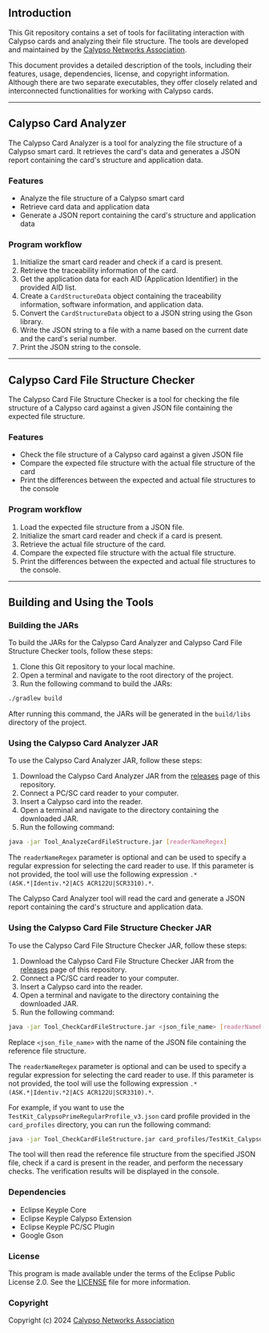## Introduction

This Git repository contains a set of tools for facilitating interaction with Calypso cards and analyzing their file
structure. The tools are developed and maintained by the [Calypso Networks Association](https://calypsonet.org).

This document provides a detailed description of the tools, including their features, usage, dependencies, license, and
copyright information. Although there are two separate executables, they offer closely related and interconnected
functionalities for working with Calypso cards.

---

## Calypso Card Analyzer

The Calypso Card Analyzer is a tool for analyzing the file structure of a Calypso smart card. It retrieves the card's
data and generates a JSON report containing the card's structure and application data.

### Features

- Analyze the file structure of a Calypso smart card
- Retrieve card data and application data
- Generate a JSON report containing the card's structure and application data

### Program workflow

1. Initialize the smart card reader and check if a card is present.
2. Retrieve the traceability information of the card.
3. Get the application data for each AID (Application Identifier) in the provided AID list.
4. Create a `CardStructureData` object containing the traceability information, software information, and application
   data.
5. Convert the `CardStructureData` object to a JSON string using the Gson library.
6. Write the JSON string to a file with a name based on the current date and the card's serial number.
7. Print the JSON string to the console.

---

## Calypso Card File Structure Checker

The Calypso Card File Structure Checker is a tool for checking the file structure of a Calypso card against a given JSON
file containing the expected file structure.

### Features

- Check the file structure of a Calypso card against a given JSON file
- Compare the expected file structure with the actual file structure of the card
- Print the differences between the expected and actual file structures to the console

### Program workflow

1. Load the expected file structure from a JSON file.
2. Initialize the smart card reader and check if a card is present.
3. Retrieve the actual file structure of the card.
4. Compare the expected file structure with the actual file structure.
5. Print the differences between the expected and actual file structures to the console.

---

## Building and Using the Tools

### Building the JARs

To build the JARs for the Calypso Card Analyzer and Calypso Card File Structure Checker tools, follow these steps:

1. Clone this Git repository to your local machine.
2. Open a terminal and navigate to the root directory of the project.
3. Run the following command to build the JARs:

```bash
./gradlew build
```

After running this command, the JARs will be generated in the `build/libs` directory of the project.

### Using the Calypso Card Analyzer JAR

To use the Calypso Card Analyzer JAR, follow these steps:

1. Download the Calypso Card Analyzer JAR from
   the [releases](https://github.com/calypsonet/calypso-card-analyzer/releases/) page of this
   repository.
2. Connect a PC/SC card reader to your computer.
3. Insert a Calypso card into the reader.
4. Open a terminal and navigate to the directory containing the downloaded JAR.
5. Run the following command:

```bash
java -jar Tool_AnalyzeCardFileStructure.jar [readerNameRegex]
```

The `readerNameRegex` parameter is optional and can be used to specify a regular expression for selecting the card reader
to use. If this parameter is not provided, the tool will use the following
expression `.*(ASK.*|Identiv.*2|ACS ACR122U|SCR3310).*`.

The Calypso Card Analyzer tool will read the card and generate a JSON report containing the card's structure and
application data.

### Using the Calypso Card File Structure Checker JAR

To use the Calypso Card File Structure Checker JAR, follow these steps:

1. Download the Calypso Card File Structure Checker JAR from
   the [releases](https://github.com/calypsonet/calypso-card-analyzer/releases/) page of this
   repository.
2. Connect a PC/SC card reader to your computer.
3. Insert a Calypso card into the reader.
4. Open a terminal and navigate to the directory containing the downloaded JAR.
5. Run the following command:

```bash
java -jar Tool_CheckCardFileStructure.jar <json_file_name> [readerNameRegex]
```

Replace `<json_file_name>` with the name of the JSON file containing the reference file structure.

The `readerNameRegex` parameter is optional and can be used to specify a regular expression for selecting the card reader
to use. If this parameter is not provided, the tool will use the following
expression `.*(ASK.*|Identiv.*2|ACS ACR122U|SCR3310).*`.

For example, if you want to use the `TestKit_CalypsoPrimeRegularProfile_v3.json` card profile provided in
the `card_profiles` directory, you can run the following command:

```bash
java -jar Tool_CheckCardFileStructure.jar card_profiles/TestKit_CalypsoPrimeRegularProfile_v3.json
```

The tool will then read the reference file structure from the specified JSON file, check if a card is present in the
reader, and perform the necessary checks. The verification results will be displayed in the console.

### Dependencies

- Eclipse Keyple Core
- Eclipse Keyple Calypso Extension
- Eclipse Keyple PC/SC Plugin
- Google Gson

### License

This program is made available under the terms of the Eclipse Public License 2.0. See the [LICENSE](LICENSE) file for
more information.

### Copyright

Copyright (c) 2024 [Calypso Networks Association](https://calypsonet.org)
